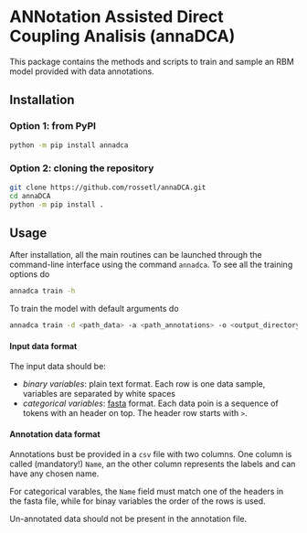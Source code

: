 # ANNotation Assisted Direct Coupling Analisis (annaDCA)
This package contains the methods and scripts to train and sample an RBM model provided with data annotations.

## Installation
### Option 1: from PyPl
```bash
python -m pip install annadca
```
### Option 2: cloning the repository
```bash
git clone https://github.com/rossetl/annaDCA.git
cd annaDCA
python -m pip install .
```

## Usage
After installation, all the main routines can be launched through the command-line interface using the command `annadca`.
To see all the training options do
```bash
annadca train -h
```
To train the model with default arguments do
```bash
annadca train -d <path_data> -a <path_annotations> -o <output_directory> -l <model_tag>
```

#### Input data format
The input data should be:
- _binary variables_: plain text format. Each row is one data sample, variables are separated by white spaces
- _categorical variables_: [fasta](https://en.wikipedia.org/wiki/FASTA_format) format. Each data poin is a sequence of tokens with an header on top. The header row starts with `>`.

#### Annotation data format
Annotations bust be provided in a `csv` file with two columns. One column is called (mandatory!) `Name`, an the other column represents the labels and can have any chosen name.

For categorical varables, the `Name` field must match one of the headers in the fasta file, while for binay variables the order of the rows is used. 

Un-annotated data should not be present in the annotation file.
